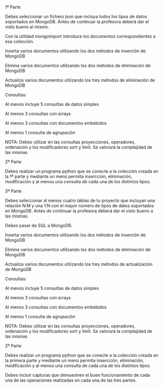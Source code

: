 1ª Parte

Debes seleccionar un fichero json que incluya todos los tipos de datos soportados en MongoDB. Antes de continuar la profesora deberá dar el visto bueno al mismo.

Con la utilidad mongoimport introduce los documentos correspondientes a esa colección.

Inserta varios documentos utilizando los dos métodos de inserción de MongoDB

Elimina varios documentos utilizando los dos métodos de eliminación de MongoDB

Actualiza varios documentos utilizando los tres métodos de eliminación de MongoDB

Consultas:

Al menos incluye 5 consultas de datos simples

Al menos 3 consultas con arrays

Al menos 3 consultas con documentos embebidos

Al menos 1 consulta de agrupación

NOTA: Debes utilizar en las consultas proyecciones, operadores, ordenación y los modificadores sort y limit. Se valorará la complejidad de las mismas

2ª Parte

Debes realizar un programa python que se conecte a la colección creada en la 1ª parte y mediante un menú permita insercción, eliminación, modificación y al menos una consulta de cada una de los distintos tipos.


3ª Parte

Debes seleccionar al menos cuatro tablas de tu proyecto que incluyan una relación N:M y una 1:N con el mayor número de tipos de datos soportados en MongoDB. Antes de continuar la profesora deberá dar el visto bueno a las mismas.

Debes pasar de SQL a MongoDB.

Inserta varios documentos utilizando los dos métodos de inserción de MongoDB

Elimina varios documentos utilizando los dos métodos de eliminación de MongoDB

Actualiza varios documentos utilizando los tres métodos de actualización de MongoDB

Consultas:

Al menos incluye 5 consultas de datos simples

Al menos 3 consultas con arrays

Al menos 3 consultas con documentos embebidos

Al menos 1 consulta de agrupación

NOTA: Debes utilizar en las consultas proyecciones, operadores, ordenación y los modificadores sort y limit. Se valorará la complejidad de las mismas

2ª Parte

Debes realizar un programa python que se conecte a la colección creada en la primera parte y mediante un menú permita insercción, eliminación, modificación y al menos una consulta de cada una de los distintos tipos.

Debes incluir capturas que demuestren el buen funcionamiento de cada una de las operaciones realizadas en cada una de las tres partes.
